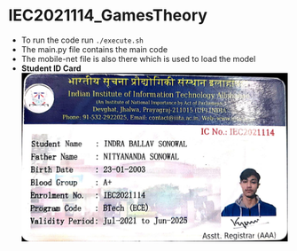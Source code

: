 # IEC2021114_GamesTheory
- To run the code run `./execute.sh`
- The main.py file contains the main code
- The mobile-net file is also there which is used to load the model
- **Student ID Card**  
![ID Card](https://github.com/indrasn0wal/IEC2021114_GamesTheory/blob/main/ID%20card.jpeg)
